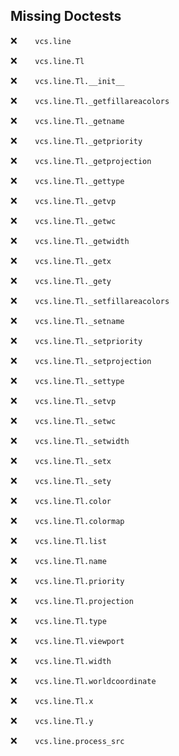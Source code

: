 Missing Doctests
----------------
:x:```    vcs.line```

:x:```    vcs.line.Tl```

:x:```    vcs.line.Tl.__init__```

:x:```    vcs.line.Tl._getfillareacolors```

:x:```    vcs.line.Tl._getname```

:x:```    vcs.line.Tl._getpriority```

:x:```    vcs.line.Tl._getprojection```

:x:```    vcs.line.Tl._gettype```

:x:```    vcs.line.Tl._getvp```

:x:```    vcs.line.Tl._getwc```

:x:```    vcs.line.Tl._getwidth```

:x:```    vcs.line.Tl._getx```

:x:```    vcs.line.Tl._gety```

:x:```    vcs.line.Tl._setfillareacolors```

:x:```    vcs.line.Tl._setname```

:x:```    vcs.line.Tl._setpriority```

:x:```    vcs.line.Tl._setprojection```

:x:```    vcs.line.Tl._settype```

:x:```    vcs.line.Tl._setvp```

:x:```    vcs.line.Tl._setwc```

:x:```    vcs.line.Tl._setwidth```

:x:```    vcs.line.Tl._setx```

:x:```    vcs.line.Tl._sety```

:x:```    vcs.line.Tl.color```

:x:```    vcs.line.Tl.colormap```

:x:```    vcs.line.Tl.list```

:x:```    vcs.line.Tl.name```

:x:```    vcs.line.Tl.priority```

:x:```    vcs.line.Tl.projection```

:x:```    vcs.line.Tl.type```

:x:```    vcs.line.Tl.viewport```

:x:```    vcs.line.Tl.width```

:x:```    vcs.line.Tl.worldcoordinate```

:x:```    vcs.line.Tl.x```

:x:```    vcs.line.Tl.y```

:x:```    vcs.line.process_src```

